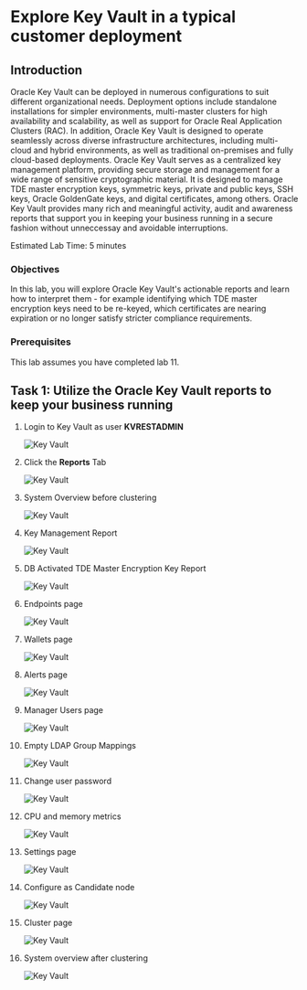 # Explore Key Vault in a typical customer deployment

## Introduction
Oracle Key Vault can be deployed in numerous configurations to suit different organizational needs. Deployment options include standalone installations for simpler environments, multi-master clusters for high availability and scalability, as well as support for Oracle Real Application Clusters (RAC). In addition, Oracle Key Vault is designed to operate seamlessly across diverse infrastructure architectures, including multi-cloud and hybrid environments, as well as traditional on-premises and fully cloud-based deployments.
Oracle Key Vault serves as a centralized key management platform, providing secure storage and management for a wide range of sensitive cryptographic material. It is designed to manage TDE master encryption keys, symmetric keys, private and public keys, SSH keys, Oracle GoldenGate keys, and digital certificates, among others.
Oracle Key Vault provides many rich and meaningful activity, audit and awareness reports that support you in keeping your business running in a secure fashion without unneccessay and avoidable interruptions.

Estimated Lab Time: 5 minutes

### Objectives
In this lab, you will explore Oracle Key Vault's actionable reports and learn how to interpret them - for example identifying which TDE master encryption keys need to be re-keyed, which certificates are nearing expiration or no longer satisfy stricter compliance requirements.

### Prerequisites
This lab assumes you have completed lab 11.

## Task 1: Utilize the Oracle Key Vault reports to keep your business running

1. Login to Key Vault as user **KVRESTADMIN**

     ![Key Vault](./images/image-2025-09-03_13-29-46.png "Login to Key Vault as an OKV administrator")

2. Click the **Reports** Tab

    ![Key Vault](./images/image-2025-7-24_12-11-54.png "Click the Reports Tab")

3. System Overview before clustering

    ![Key Vault](./images/image-2025-09-11-17.41.21.png "Expand Keys and Wallets Reports and click on Certificate Awareness Report")

4. Key Management Report

    ![Key Vault](./images/image-2025-09-11-17.53.46.png "Certficates are listed and grouped by their length and remaining life time")

5. DB Activated TDE Master Encryption Key Report

    ![Key Vault](./images/image-2025-09-11-18.09.03.png "Click the Endpoints Tab")

6. Endpoints page

    ![Key Vault](./images/image-2025-09-11-18.13.52.png "Expand Keys and Wallets Reports and click on Certificate Awareness Report")

7. Wallets page

    ![Key Vault](./images/image-2025-09-11-18.20.43.png "Expand Keys and Wallets Reports and click on Certificate Awareness Report")

8. Alerts page

    ![Key Vault](./images/image-2025-09-11-18.27.41.png "Expand Keys and Wallets Reports and click on Certificate Awareness Report")

9. Manager Users page

    ![Key Vault](./images/image-2025-09-11-18.29.46.png "Expand Keys and Wallets Reports and click on Certificate Awareness Report")

10. Empty LDAP Group Mappings

    ![Key Vault](./images/image-2025-09-11-18.33.10.png "Expand Keys and Wallets Reports and click on Certificate Awareness Report")

11. Change user password

    ![Key Vault](./images/image-2025-09-11-18.42.01.png "Expand Keys and Wallets Reports and click on Certificate Awareness Report")

12. CPU and memory metrics

    ![Key Vault](./images/image-2025-09-11-18.46.22.png "Expand Keys and Wallets Reports and click on Certificate Awareness Report")

13. Settings page

    ![Key Vault](./images/image-2025-09-11-18.48.38-CUSTOM.png "Expand Keys and Wallets Reports and click on Certificate Awareness Report")

14. Configure as Candidate node

    ![Key Vault](./images/image-2025-09-11-18.50.51.png "Expand Keys and Wallets Reports and click on Certificate Awareness Report")

15. Cluster page

    ![Key Vault](./images/image-2025-09-11-18.58.43.png "Expand Keys and Wallets Reports and click on Certificate Awareness Report")

16. System overview after clustering

    ![Key Vault](./images/image-2025-09-11-19.02.06.png "Expand Keys and Wallets Reports and click on Certificate Awareness Report")